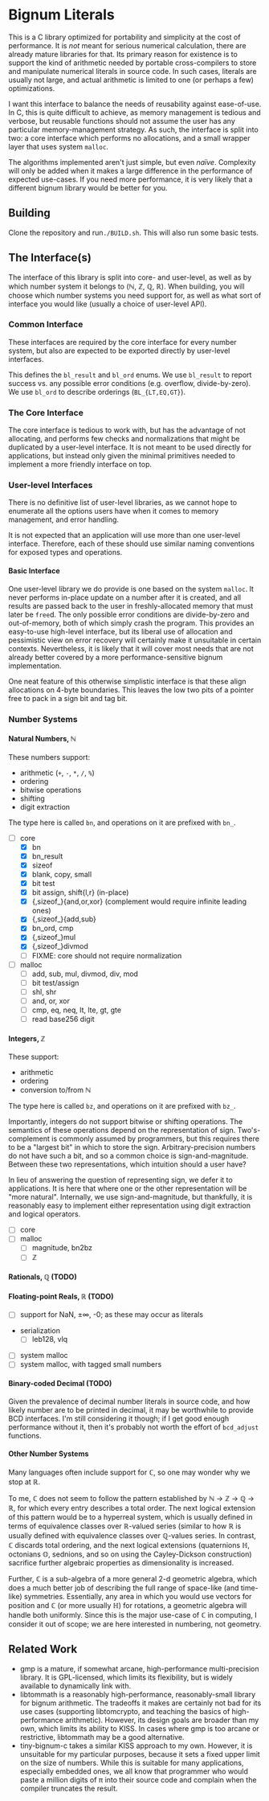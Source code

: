 # Bignum Literals

This is a C library optimized for portability and simplicity at the cost of performance.
It is _not_ meant for serious numerical calculation, there are already mature libraries for that.
Its primary reason for existence is to support the kind of arithmetic needed by portable cross-compilers to store and manipulate numerical literals in source code.
In such cases, literals are usually not large, and actual arithmetic is limited to one (or perhaps a few) optimizations.

I want this interface to balance the needs of reusability against ease-of-use.
In C, this is quite difficult to achieve, as memory management is tedious and verbose, but reusable functions should not assume the user has any particular memory-management strategy.
As such, the interface is split into two: a core interface which performs no allocations, and a small wrapper layer that uses system `malloc`.

The algorithms implemented aren't just simple, but even _naïve_.
Complexity will only be added when it makes a large difference in the performance of expected use-cases.
If you need more performance, it is very likely that a different bignum library would be better for you.

## Building

Clone the repository and run`./BUILD.sh`.
This will also run some basic tests.

## The Interface(s)

The interface of this library is split into core- and user-level, as well as by which number system it belongs to (ℕ, ℤ, ℚ, ℝ).
When building, you will choose which number systems you need support for, as well as what sort of interface you would like (usually a choice of user-level API).

### Common Interface

These interfaces are required by the core interface for every number system, but also are expected to be exported directly by user-level interfaces.

This defines the `bl_result` and `bl_ord` enums.
We use `bl_result` to report success vs. any possible error conditions (e.g. overflow, divide-by-zero).
We use `bl_ord` to describe orderings (`BL_{LT,EQ,GT}`).

### The Core Interface

The core interface is tedious to work with, but has the advantage of not allocating, and performs few checks and normalizations that might be duplicated by a user-level interface.
It is not meant to be used directly for applications, but instead only given the minimal primitives needed to implement a more friendly interface on top.

### User-level Interfaces

There is no definitive list of user-level libraries, as we cannot hope to enumerate all the options users have when it comes to memory management, and error handling.

It is not expected that an application will use more than one user-level interface.
Therefore, each of these should use similar naming conventions for exposed types and operations.

#### Basic Interface

One user-level library we do provide is one based on the system `malloc`.
It never performs in-place update on a number after it is created, and all results are passed back to the user in freshly-allocated memory that must later be `free`d.
The only possible error conditions are divide-by-zero and out-of-memory, both of which simply crash the program.
This provides an easy-to-use high-level interface, but its liberal use of allocation and pessimistic view on error recovery will certainly make it unsuitable in certain contexts.
Nevertheless, it is likely that it will cover most needs that are not already better covered by a more performance-sensitive bignum implementation.

One neat feature of this otherwise simplistic interface is that these align allocations on 4-byte boundaries.
This leaves the low two pits of a pointer free to pack in a sign bit and tag bit.

### Number Systems

#### Natural Numbers, ℕ

These numbers support:
  * arithmetic (`+`, `-`, `*`, `/`, `%`)
  * ordering
  * bitwise operations
  * shifting
  * digit extraction

The type here is called `bn`, and operations on it are prefixed with `bn_`.

- [ ] core
  - [x] bn
  - [x] bn_result
  - [x] sizeof
  - [x] blank, copy, small
  - [x] bit test
  - [x] bit assign, shift{l,r} (in-place)
  - [x] {,sizeof_}{and,or,xor} (complement would require infinite leading ones)
  - [x] {,sizeof_}{add,sub}
  - [x] bn_ord, cmp
  - [x] {,sizeof_}mul
  - [x] {,sizeof_}divmod
  - [ ] FIXME: core should not require normalization
- [ ] malloc
  - [ ] add, sub, mul, divmod, div, mod
  - [ ] bit test/assign
  - [ ] shl, shr
  - [ ] and, or, xor
  - [ ] cmp, eq, neq, lt, lte, gt, gte
  - [ ] read base256 digit

#### Integers, ℤ

These support:
  * arithmetic
  * ordering
  * conversion to/from ℕ

The type here is called `bz`, and operations on it are prefixed with `bz_`.


Importantly, integers do not support bitwise or shifting operations.
The semantics of these operations depend on the representation of sign.
Two's-complement is commonly assumed by programmers, but this requires there to be a "largest bit" in which to store the sign.
Arbitrary-precision numbers do not have such a bit, and so a common choice is sign-and-magnitude.
Between these two representations, which intuition should a user have?

In lieu of answering the question of representing sign, we defer it to applications.
It is here that where one or the other representation will be "more natural".
Internally, we use sign-and-magnitude, but thankfully, it is reasonably easy to implement either representation using digit extraction and logical operators.

- [ ] core
- [ ] malloc
  - [ ] magnitude, bn2bz
  - [ ] ℤ

#### Rationals, ℚ (TODO)

#### Floating-point Reals, ℝ (TODO)

  - [ ] support for NaN, ±∞, -0; as these may occur as literals

  - serialization
    - [ ] leb128, vlq
- [ ] system malloc
- [ ] system malloc, with tagged small numbers

#### Binary-coded Decimal (TODO)

Given the prevalence of decimal number literals in source code, and how likely number are to be printed in decimal, it may be worthwhile to provide BCD interfaces.
I'm still considering it though; if I get good enough performance without it, then it's probably not worth the effort of `bcd_adjust` functions.

#### Other Number Systems

Many languages often include support for ℂ, so one may wonder why we stop at ℝ.

To me, ℂ does not seem to follow the pattern established by ℕ → ℤ → ℚ → ℝ, for which every entry describes a total order.
The next logical extension of this pattern would be to a hyperreal system, which is usually defined in terms of equivalence classes over ℝ-valued series (similar to how ℝ is usually defined with equivalence classes over ℚ-values series.
In contrast, ℂ discards total ordering, and the next logical extensions (quaternions ℍ, octonians 𝕆, sednions, and so on using the Cayley-Dickson construction) sacrifice further algebraic properties as dimensionality is increased.

Further, ℂ is a sub-algebra of a more general 2-d geometric algebra, which does a much better job of describing the full range of space-like (and time-like) symmetries.
Essentially, any area in which you would use vectors for position and ℂ (or more usually ℍ) for rotations, a geometric algebra will handle both uniformly.
Since this is the major use-case of ℂ in computing, I consider it out of scope; we are here interested in numbering, not geometry.

## Related Work

  * gmp is a mature, if somewhat arcane, high-performance multi-precision library.
    It is GPL-licensed, which limits its flexibility, but is widely available to dynamically link with.
  * libtommath is a reasonably high-performance, reasonably-small library for bignum arithmetic.
    The tradeoffs it makes are certainly not bad for its use cases (supporting libtomcrypto, and teaching the basics of high-performance arithmetic).
    However, its design goals are broader than my own, which limits its ability to KISS.
    In cases where gmp is too arcane or restrictive, libtommath may be a good alternative.
  * tiny-bignum-c takes a similar KISS approach to my own.
    However, it is unsuitable for my particular purposes, because it sets a fixed upper limit on the size of numbers.
    While this is suitable for many applications, especially embedded ones, we all know that programmer who would paste a million digits of π into their source code and complain when the compiler truncates the result.
